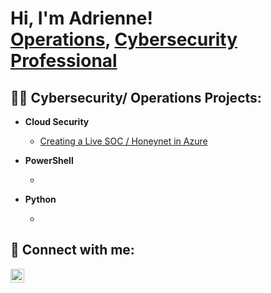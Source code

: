 <h1>Hi, I'm Adrienne! <br/><a href="https://github.com/rayadrienne">Operations</a>, <a href="https://www.linkedin.com/in/adrienne-ray/">Cybersecurity Professional</a>

<h2>👨‍💻 Cybersecurity/ Operations Projects:</h2>

- <b>Cloud Security</b>
  - [Creating a Live SOC / Honeynet in Azure](https://github.com/rayadrienne/Cloud-SOC)
    
- <b>PowerShell</b>
  - []()
    
- <b>Python</b>
  - []()


<h2> 🤳 Connect with me:</h2>

[<img align="left" alt="adrienne-ray | LinkedIn" width="22px" src="https://cdn.jsdelivr.net/npm/simple-icons@v3/icons/linkedin.svg" />][linkedin]


[linkedin]: https://linkedin.com/in/adrienne-ray

<!--
is a ✨ _special_ ✨ repository because its `README.md` (this file) appears on your GitHub profile.

Here are some ideas to get you started:

- 🔭 I’m currently working on ...
- 🌱 I’m currently learning ...
- 👯 I’m looking to collaborate on ...
- 🤔 I’m looking for help with ...
- 💬 Ask me about ...
- 📫 How to reach me: ...
- 😄 Pronouns: ...
- ⚡ Fun fact: ...
-->
